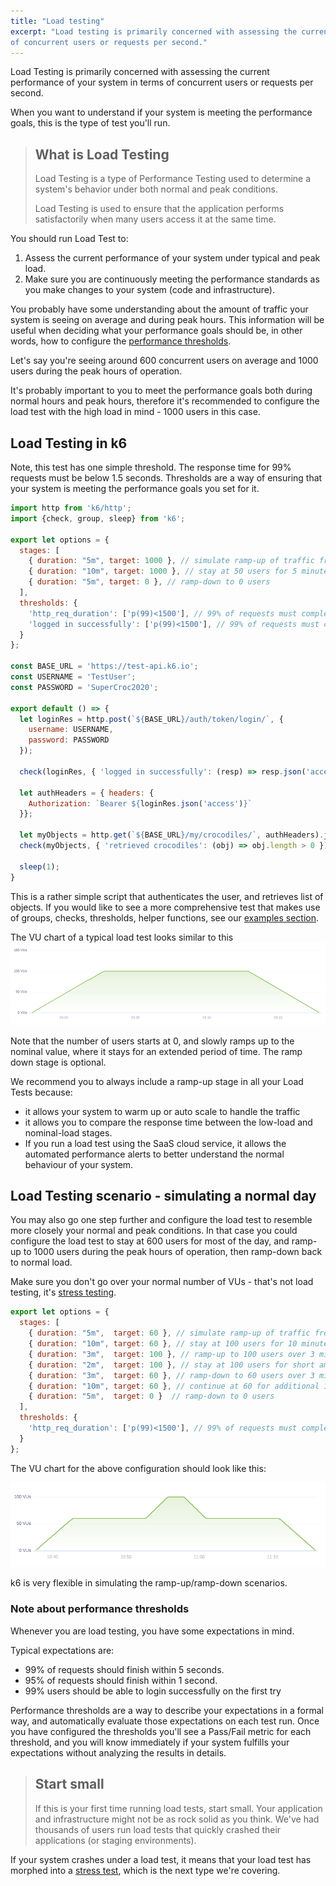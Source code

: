 ```yaml
---
title: "Load testing"
excerpt: "Load testing is primarily concerned with assessing the current performance of your system in terms
of concurrent users or requests per second."
---
```


Load Testing is primarily concerned with assessing the current performance of your system in terms 
of concurrent users or requests per second. 

When you want to understand if your system is meeting the performance goals, this is the type of test you'll run.

> ## What is Load Testing
> Load Testing is a type of Performance Testing used to 
> determine a system's behavior under both normal and peak conditions.
>
> Load Testing is used to ensure that the application performs satisfactorily 
> when many users access it at the same time.

You should run Load Test to:
 1. Assess the current performance of your system under typical and peak load.
 2. Make sure you are continuously meeting the performance standards as you make changes to your system (code and infrastructure).

You probably have some understanding about the amount of traffic your system is seeing on average and during peak hours.
This information will be useful when deciding what your performance goals should be, in other words, 
how to configure the [performance thresholds](/using-k6/thresholds).

Let's say you're seeing around 600 concurrent users on average and 1000 users during the peak hours of operation. 

It's probably important to you to meet the performance goals both during normal hours and peak hours, 
therefore it's recommended to configure the load test with the high load in mind - 1000 users in this case.

## Load Testing in k6

Note, this test has one simple threshold. The response time for 99% requests must be below 1.5 seconds.
Thresholds are a way of ensuring that your system is meeting the performance goals you set for it.

<div class="code-group" data-props='{"labels": ["sample-load-test.js"], "lineNumbers": [true]}'>

```javascript
import http from 'k6/http';
import {check, group, sleep} from 'k6';

export let options = {
  stages: [
    { duration: "5m", target: 1000 }, // simulate ramp-up of traffic from 1 to 100 users over 5 minutes.
    { duration: "10m", target: 1000 }, // stay at 50 users for 5 minutes
    { duration: "5m", target: 0 }, // ramp-down to 0 users
  ],
  thresholds: {
    'http_req_duration': ['p(99)<1500'], // 99% of requests must complete below 1.5s
    'logged in successfully': ['p(99)<1500'], // 99% of requests must complete below 1.5s
  }
};

const BASE_URL = 'https://test-api.k6.io'; 
const USERNAME = 'TestUser';
const PASSWORD = 'SuperCroc2020';

export default () => {
  let loginRes = http.post(`${BASE_URL}/auth/token/login/`, {
    username: USERNAME,
    password: PASSWORD
  });  

  check(loginRes, { 'logged in successfully': (resp) => resp.json('access') !== '' });

  let authHeaders = { headers: {
    Authorization: `Bearer ${loginRes.json('access')}`
  }};

  let myObjects = http.get(`${BASE_URL}/my/crocodiles/`, authHeaders).json();
  check(myObjects, { 'retrieved crocodiles': (obj) => obj.length > 0 });

  sleep(1);
}
```
</div>

This is a rather simple script that authenticates the user, and retrieves list of objects. 
If you would like to see a more comprehensive test that makes use of groups, checks, thresholds, 
helper functions, see our [examples section](/examples).

The VU chart of a typical load test looks similar to this 
![Load Test VU chart](./images/load-test.png)

Note that the  number of users starts at 0, and slowly ramps up to the nominal value, where it stays for an extended period of time.
The ramp down stage is optional. 

We recommend you to always include a ramp-up stage in all your Load Tests because:
 - it allows your system to warm up or auto scale to handle the traffic
 - it allows you to compare the response time between the low-load and nominal-load stages.
 - If you run a load test using the SaaS cloud service, it allows the automated performance alerts to 
 better understand the normal behaviour of your system.

## Load Testing scenario - simulating a normal day
You may also go one step further and configure the load test to resemble more closely your normal and peak conditions.
In that case you could configure the load test to stay at 600 users for most of the day, and ramp-up 
to 1000 users during the peak hours of operation, then ramp-down back to normal load. 

Make sure you don't go over your normal number of VUs - that's not load testing, it's [stress testing](/test-types/stress-testing).


<div class="code-group" data-props='{"labels": ["ramp-up-scenario.js"], "lineNumbers": [true]}'>

```javascript
export let options = {
  stages: [
    { duration: "5m",  target: 60 }, // simulate ramp-up of traffic from 1 to 100 users over 5 minutes.
    { duration: "10m", target: 60 }, // stay at 100 users for 10 minutes
    { duration: "3m",  target: 100 }, // ramp-up to 100 users over 3 minutes (peak hour starts)
    { duration: "2m",  target: 100 }, // stay at 100 users for short amount of time (peak hour)
    { duration: "3m",  target: 60 }, // ramp-down to 60 users over 3 minutes (peak hour ends)
    { duration: "10m", target: 60 }, // continue at 60 for additional 10 minutes
    { duration: "5m",  target: 0 }  // ramp-down to 0 users
  ],
  thresholds: {
    'http_req_duration': ['p(99)<1500'], // 99% of requests must complete below 1.5s
  }
};
```
</div>

The VU chart for the above configuration should look like this:

![Load Test VU chart]( ./images/load-test-2.png )

k6 is very flexible in simulating the ramp-up/ramp-down scenarios.

### Note about performance thresholds
Whenever you are load testing, you have some expectations in mind. 

Typical expectations are:
 - 99% of requests should finish within 5 seconds.
 - 95% of requests should finish within 1 second.
 - 99% users should be able to login successfully on the first try

Performance thresholds are a way to describe your expectations in a formal way, and automatically 
evaluate those expectations on each test run.
Once you have configured the thresholds you'll see a Pass/Fail metric for each threshold, 
and you will know immediately if your system fulfills your expectations without analyzing the results in details.


<div class="doc-blockquote">

> ## Start small
>
> If this is your first time running load tests, start small. Your application and infrastructure 
> might not be as rock solid as you think. We've had thousands of users run load tests that quickly 
> crashed their applications (or staging environments).

</div>

If your system crashes under a load test, it means that your load test has morphed into a [stress test](/test-types/stress-testing), 
which is the next type we're covering.
